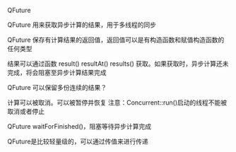 QFuture

QFuture 用来获取异步计算的结果，用于多线程的同步

QFuture 保存有计算结果的返回值，返回值可以是有构造函数和赋值构造函数的任何类型

结果可以通过函数
result()
resultAt()
results()
获取。如果获取时，异步计算还未完成，将会阻塞至异步计算结果完成

QFuture 可以保留多份连续的结果？

计算可以被取消。可以被暂停并恢复
注意：Concurrent::run()启动的线程不能被取消或者停止

QFuture waitForFinished()，阻塞等待异步计算完成

QFuture是比较轻量级的，可以通过传值来进行传递


